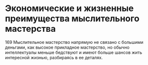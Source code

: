 # Экономические и жизненные преимущества мыслительного мастерства

169 Мыслительное мастерство напрямую не связано с большими деньгами, как высокое прикладное мастерство, но обычно интеллектуалы меньше бедствуют и имеют больше шансов жить интересной жизнью, разбираясь в ее деталях.
